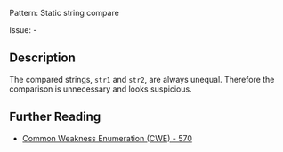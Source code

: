 Pattern: Static string compare

Issue: -

## Description

The compared strings, `str1` and `str2`, are always unequal. Therefore the comparison is unnecessary and looks suspicious.

## Further Reading

* [Common Weakness Enumeration (CWE) - 570](https://cwe.mitre.org/data/definitions/570.html)